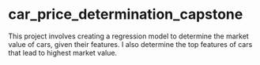 # car_price_determination_capstone
This project involves creating a regression model to determine the market value of cars, given their features. I also determine the top features of cars that lead to highest market value. 
